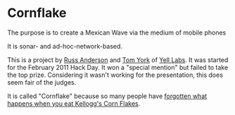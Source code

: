 # Cornflake

The purpose is to create a Mexican Wave via the medium of mobile phones

It is sonar- and ad-hoc-network-based.

This is a project by [Russ Anderson](http://github.com/rux/) and [Tom York](http://github.com/tyork/) of [Yell Labs](http://www.yell.com/mobilephones/yell-labs.html).  It was started for the February 2011 Hack Day.  It won a "special mention" but failed to take the top prize.  Considering it wasn't working for the presentation, this does seem fair of the judges.

It is called "Cornflake" because so many people have [forgotten what happens when you eat Kellogg's Corn Flakes](http://www.youtube.com/watch?v=cygv7h6E1KY).  